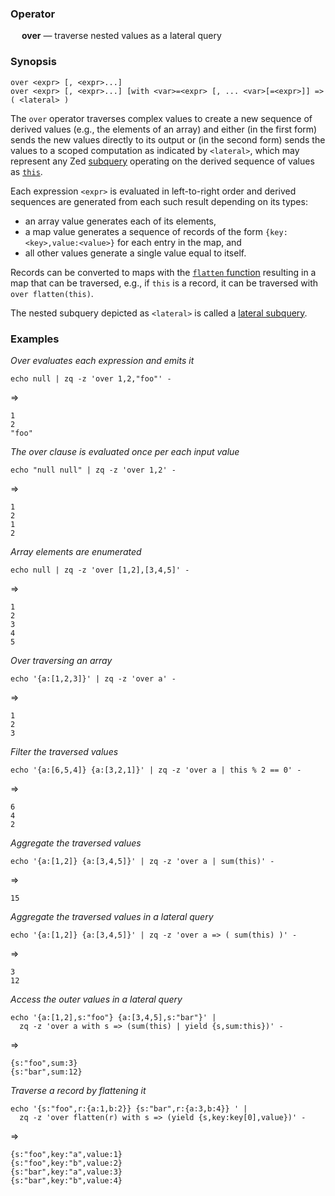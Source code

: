### Operator

&emsp; **over** &mdash; traverse nested values as a lateral query

### Synopsis

```
over <expr> [, <expr>...]
over <expr> [, <expr>...] [with <var>=<expr> [, ... <var>[=<expr>]] => ( <lateral> )
```
The `over` operator traverses complex values to create a new sequence
of derived values (e.g., the elements of an array) and either
(in the first form) sends the new values directly to its output or
(in the second form) sends the values to a scoped computation as indicated
by `<lateral>`, which may represent any Zed [subquery](../lateral-subqueries.md) operating on the
derived sequence of values as [`this`](../pipeline-model.md#the-special-value-this).

Each expression `<expr>` is evaluated in left-to-right order and derived sequences are
generated from each such result depending on its types:
* an array value generates each of its elements,
* a map value generates a sequence of records of the form `{key:<key>,value:<value>}` for each
entry in the map, and
* all other values generate a single value equal to itself.

Records can be converted to maps with the [`flatten` function](../functions/flatten.md)
resulting in a map that can be traversed,
e.g., if `this` is a record, it can be traversed with `over flatten(this)`.

The nested subquery depicted as `<lateral>` is called a [lateral subquery](../lateral-subqueries.md).

### Examples

_Over evaluates each expression and emits it_
```mdtest-command
echo null | zq -z 'over 1,2,"foo"' -
```
=>
```mdtest-output
1
2
"foo"
```
_The over clause is evaluated once per each input value_
```mdtest-command
echo "null null" | zq -z 'over 1,2' -
```
=>
```mdtest-output
1
2
1
2
```
_Array elements are enumerated_
```mdtest-command
echo null | zq -z 'over [1,2],[3,4,5]' -
```
=>
```mdtest-output
1
2
3
4
5
```
_Over traversing an array_
```mdtest-command
echo '{a:[1,2,3]}' | zq -z 'over a' -
```
=>
```mdtest-output
1
2
3
```
_Filter the traversed values_

```mdtest-command
echo '{a:[6,5,4]} {a:[3,2,1]}' | zq -z 'over a | this % 2 == 0' -
```
=>
```mdtest-output
6
4
2
```
_Aggregate the traversed values_

```mdtest-command
echo '{a:[1,2]} {a:[3,4,5]}' | zq -z 'over a | sum(this)' -
```
=>
```mdtest-output
15
```
_Aggregate the traversed values in a lateral query_
```mdtest-command
echo '{a:[1,2]} {a:[3,4,5]}' | zq -z 'over a => ( sum(this) )' -
```
=>
```mdtest-output
3
12
```
_Access the outer values in a lateral query_
```mdtest-command
echo '{a:[1,2],s:"foo"} {a:[3,4,5],s:"bar"}' |
  zq -z 'over a with s => (sum(this) | yield {s,sum:this})' -
```
=>
```mdtest-output
{s:"foo",sum:3}
{s:"bar",sum:12}
```
_Traverse a record by flattening it_
```mdtest-command
echo '{s:"foo",r:{a:1,b:2}} {s:"bar",r:{a:3,b:4}} ' |
  zq -z 'over flatten(r) with s => (yield {s,key:key[0],value})' -
```
=>
```mdtest-output
{s:"foo",key:"a",value:1}
{s:"foo",key:"b",value:2}
{s:"bar",key:"a",value:3}
{s:"bar",key:"b",value:4}
```
